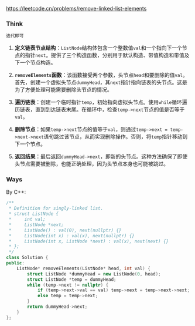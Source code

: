 https://leetcode.cn/problems/remove-linked-list-elements

### Think
```txt
迭代即可
```
1. **定义链表节点结构**：`ListNode`结构体包含一个整数值`val`和一个指向下一个节点的指针`next`。提供了三个构造函数，分别用于默认构造、带值构造和带值及下一个节点构造。
   
2. **`removeElements`函数**：该函数接受两个参数，头节点`head`和要删除的值`val`。首先，创建一个虚拟头节点`dummyHead`，其`next`指针指向链表的头节点。这是为了方便处理可能需要删除头节点的情况。

3. **遍历链表**：创建一个临时指针`temp`，初始指向虚拟头节点。使用`while`循环遍历链表，直到到达链表末尾。在循环中，检查`temp->next`节点的值是否等于`val`。

4. **删除节点**：如果`temp->next`节点的值等于`val`，则通过`temp->next = temp->next->next`语句跳过该节点，从而实现删除操作。否则，将`temp`指针移动到下一个节点。

5. **返回结果**：最后返回`dummyHead->next`，即新的头节点。这种方法确保了即使头节点需要被删除，也能正确处理，因为头节点本身也可能被跳过。

### Ways
By C++:
```cpp
/**
 * Definition for singly-linked list.
 * struct ListNode {
 *     int val;
 *     ListNode *next;
 *     ListNode() : val(0), next(nullptr) {}
 *     ListNode(int x) : val(x), next(nullptr) {}
 *     ListNode(int x, ListNode *next) : val(x), next(next) {}
 * };
 */
class Solution {
public:
    ListNode* removeElements(ListNode* head, int val) {
        struct ListNode *dummyHead = new ListNode(0, head);
        struct ListNode *temp = dummyHead;
        while (temp->next != nullptr) {
            if (temp->next->val == val) temp->next = temp->next->next;
            else temp = temp->next;
        }
        return dummyHead->next;
    }
};
```
